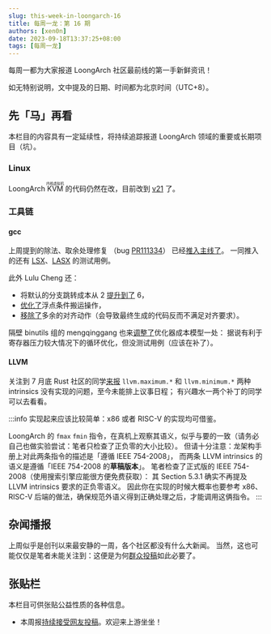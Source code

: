 ```yaml
---
slug: this-week-in-loongarch-16
title: 每周一龙：第 16 期
authors: [xen0n]
date: 2023-09-18T13:37:25+08:00
tags: [每周一龙]
---
```


每周一都为大家报道 LoongArch 社区最前线的第一手新鲜资讯！

<!-- truncate -->

如无特别说明，文中提及的日期、时间都为北京时间（UTC+8）。

## 先「马」再看

本栏目的内容具有一定延续性，将持续追踪报道 LoongArch 领域的重要或长期项目（坑）。

### Linux

LoongArch <ruby>KVM<rt>内核虚拟机</rt></ruby> 的代码仍然在改，目前改到
[v21](https://lore.kernel.org/loongarch/20230915014949.1222777-1-zhaotianrui@loongson.cn/)
了。

### 工具链

#### gcc

上周提到的除法、取余处理修复
（bug [PR111334](https://gcc.gnu.org/bugzilla/show_bug.cgi?id=111334)）
已经[推入主线了](https://gcc.gnu.org/pipermail/gcc-patches/2023-September/630223.html)。
一同推入的还有
[LSX](https://gcc.gnu.org/pipermail/gcc-patches/2023-September/630221.html)、[LASX](https://gcc.gnu.org/pipermail/gcc-patches/2023-September/630222.html)
的测试用例。

此外 Lulu Cheng 还：

* 将默认的分支跳转成本从 2 [提升到了](https://gcc.gnu.org/pipermail/gcc-patches/2023-September/630285.html) 6，
* [优化了](https://gcc.gnu.org/pipermail/gcc-patches/2023-September/630481.html)浮点条件搬运操作，
* [移除了](https://gcc.gnu.org/pipermail/gcc-patches/2023-September/630486.html)多余的对齐动作（会导致最终生成的代码反而不满足对齐要求）。

隔壁 binutils 组的 mengqinggang 也来[调整了](https://gcc.gnu.org/pipermail/gcc-patches/2023-September/630653.html)优化器成本模型一处：
据说有利于寄存器压力较大情况下的循环优化，但没测试用例（应该在补了）。

#### LLVM

关注到 7 月底 Rust 社区的同学[来报](https://github.com/llvm/llvm-project/issues/64208)
`llvm.maximum.*` 和 `llvm.minimum.*` 两种 intrinsics 没有实现的问题，至今未能排上议事日程；
有兴趣水一两个补丁的同学可以去看看。

:::info
实现起来应该比较简单：x86 或者 RISC-V 的实现均可借鉴。

LoongArch 的 `fmax` `fmin` 指令，在真机上观察其语义，似乎与要的一致（请务必自己也做实验尝试：笔者只检查了正负零的大小比较）。
但请十分注意：龙架构手册上对此两条指令的描述是「遵循 IEEE 754-2008」，
而两条 LLVM intrinsics 的语义是遵循「IEEE 754-2008 的**草稿版本**」。
笔者检查了正式版的 IEEE 754-2008（使用搜索引擎应能很方便免费获取）：
其 Section 5.3.1 确实不再提及 LLVM intrinsics 要求的正负零语义。
因此你在实现的时候大概率也要参考 x86、RISC-V 后端的做法，确保规范外语义得到正确处理之后，才能调用这俩指令。
:::

## 杂闻播报

上周似乎是创刊以来最安静的一周，各个社区都没有什么大新闻。
当然，这也可能仅仅是笔者未能关注到：这便是为何[群众投稿][call-for-submissions]如此必要了。

## 张贴栏

本栏目可供张贴公益性质的各种信息。

* 本周报[持续接受网友投稿][call-for-submissions]。欢迎来上游坐坐！

[call-for-submissions]: https://github.com/loongson-community/areweloongyet/issues/16
